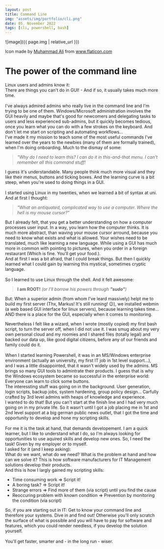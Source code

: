 ```yaml
---
layout: post
title: Command Line
img: "assets/img/portfolio/cli.png"
date: 05. November 2022
tags: [cli, powershell, bash]
---
```


![image]({{ page.img | relative_url }})

Icon made by <a href="https://www.flaticon.com/authors/muhammad-ali" title="Muhammad Ali">Muhammad Ali</a> from <a href="https://www.flaticon.com/" title="Flaticon">www.flaticon.com</a>

# The power of the command line

Linux users and admins know it: <br>
There are things you can't do in GUI! - And if so, it usually takes much more time.
<br><br>
I've always admired admins who really live in the command line and I'm trying to be one of them. 
Windows/Microsoft administration involves the GUI heavily and maybe that's good for newcomers and delegating tasks to users and less experienced sub-admins, but it quickly becomes tedious, once you learn what you can do with a few strokes on the keyboard. 
And don't let me start on scripting and automating workflows...
<br>
I've made it my mission to teach some of the most useful commands I've learned over the years to the newbies (many of them are formally trained), when I'm doing onboarding. 
Much to the dismay of some: <br>
 > _"Why do I need to learn this? I can do it in this-and-that menu. 
 I can't remember all this command stuff!_  
 
I guess it's understandable. 
Many people think much more visual and they like their menus, buttons and ticking boxes. And the learning curve is a bit steep, when you're used to doing things in a GUI.
<br><br>
I started using Linux in my twenties, when we learned a bit of syntax at uni. 
And at first I thought: <br> 
>_"What an antiquated, complicated way to use a computer. Where the hell is my mouse cursor?"_ 

But I already felt, that you get a better understanding on how a computer processes user input. 
In a way, you learn how the computer thinks. 
It is much more abstract, than waving your mouse cursor arround, because you need to know what exists and what is allowed. 
Your wishes need to be translated, much like learning a new language. 
While using a GUI has much more in common with pointing to pictures, when you order in a foreign restaurant (Which is fine. 
You'll get your food.).<br>
And at first I was a bit afraid, that I could break things. But then I quickly learned what I could gain by learning this mystical, sometimes cryptic language. 
<br><br>
So I learned to use Linux through the shell. 
And it felt awesome: <br>
>__I am ROOT!__ _(or I'll borrow his powers through __"sudo"__)_

But: When a superior admin (from whom I've leard massively) helpt me to build my first server (Thx, Markus! It's still running! 😉), we installed webmin (a web based GUI interface for linux servers), because learning takes time... <br>
AND there is a place for the GUI, especially when it comes to monitoring.
<br>

Nevertheless I felt like a wizard, when I wrote (mostly copied) my first bash script, to turn the server off, when I did not use it. 
I was smug about my very own personal cloud and my roomies and I shared files (totally legal) and backed our data up, like good digital citizens, before any of our friends and family could do it.
<br><br>
When I started learning Powershell, it was in an MS/Windows enterprise environment (actually an university, my first IT job in 1st level support...), and I was a little disappointed, that it wasn't widely used by the admins. 
MS brings so many GUI tools to admintrate their products. 
I guess that is why the Windows ecosystem became so successful in the enterprise world: Everyone can learn to click some buttons. <br>
The interessting stuff was going on in the background. User generation, login scripts, backup jobs, system hardening, group policy design... 
Carfully crafted by 3rd level admins with heaps of knowledge and experience. <br>
I wanted to do that! But you can't start at the finish line and I had very much going on in my private life. 
So it wasn't until I got a job placing me in 1st and 2nd level support at a big german public news outlet, that I got the time and opportunity to develop and hone my scripting skills.
<br><br>
For me it is the task at hand, that demands developement. 
I am a quick learner, but I like to understand what I do, so I'm always looking for opportunities to use aquired skills and develop new ones. 
So, I need the task! Given by my employer or to myself.
<br>
I asked for it (and I keep asking): <br> 
What do we want, what do we need? What is the problem at hand and how can we solve it?
This is how software manufacturers for IT Management solutions develop their products. <br>
And this is how I largly gained my scripting skills: <br> 
* Time consuming work => Script it!
* A boring task? => Script it!
* Strange errors => Find more of them (via script) until you find the cause
* Reoccuring problem with known condition => Prevention by monitoring the condition (via script)

So, if you are starting out in IT: Get to know your command line and therefore your systems. 
Dive in and find out! 
Otherwise you'll only scratch the surface of what is possible and you will have to pay for software and features, which you could render needless, if you develop the solution yourself. <br> <br> 
You'll get faster, smarter and - in the long run - wiser.